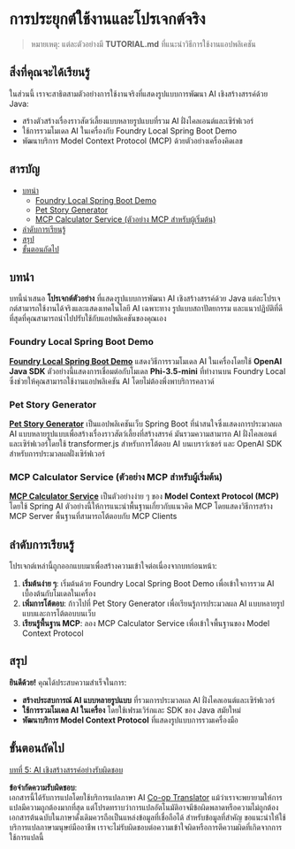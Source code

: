<!--
CO_OP_TRANSLATOR_METADATA:
{
  "original_hash": "da1b6d87b8a73306b29f9a1bdd681221",
  "translation_date": "2025-07-21T19:43:26+00:00",
  "source_file": "04-PracticalSamples/README.md",
  "language_code": "th"
}
-->
# การประยุกต์ใช้งานและโปรเจกต์จริง

> หมายเหตุ: แต่ละตัวอย่างมี **TUTORIAL.md** ที่แนะนำวิธีการใช้งานแอปพลิเคชัน

## สิ่งที่คุณจะได้เรียนรู้
ในส่วนนี้ เราจะสาธิตสามตัวอย่างการใช้งานจริงที่แสดงรูปแบบการพัฒนา AI เชิงสร้างสรรค์ด้วย Java:
- สร้างตัวสร้างเรื่องราวสัตว์เลี้ยงแบบหลายรูปแบบที่รวม AI ฝั่งไคลเอนต์และเซิร์ฟเวอร์
- ใช้การรวมโมเดล AI ในเครื่องกับ Foundry Local Spring Boot Demo
- พัฒนาบริการ Model Context Protocol (MCP) ด้วยตัวอย่างเครื่องคิดเลข

## สารบัญ

- [บทนำ](../../../04-PracticalSamples)
  - [Foundry Local Spring Boot Demo](../../../04-PracticalSamples)
  - [Pet Story Generator](../../../04-PracticalSamples)
  - [MCP Calculator Service (ตัวอย่าง MCP สำหรับผู้เริ่มต้น)](../../../04-PracticalSamples)
- [ลำดับการเรียนรู้](../../../04-PracticalSamples)
- [สรุป](../../../04-PracticalSamples)
- [ขั้นตอนถัดไป](../../../04-PracticalSamples)

## บทนำ

บทนี้นำเสนอ **โปรเจกต์ตัวอย่าง** ที่แสดงรูปแบบการพัฒนา AI เชิงสร้างสรรค์ด้วย Java แต่ละโปรเจกต์สามารถใช้งานได้จริงและแสดงเทคโนโลยี AI เฉพาะทาง รูปแบบสถาปัตยกรรม และแนวปฏิบัติที่ดีที่สุดที่คุณสามารถนำไปปรับใช้กับแอปพลิเคชันของคุณเอง

### Foundry Local Spring Boot Demo

**[Foundry Local Spring Boot Demo](foundrylocal/README.md)** แสดงวิธีการรวมโมเดล AI ในเครื่องโดยใช้ **OpenAI Java SDK** ตัวอย่างนี้แสดงการเชื่อมต่อกับโมเดล **Phi-3.5-mini** ที่ทำงานบน Foundry Local ซึ่งช่วยให้คุณสามารถใช้งานแอปพลิเคชัน AI โดยไม่ต้องพึ่งพาบริการคลาวด์

### Pet Story Generator

**[Pet Story Generator](petstory/README.md)** เป็นแอปพลิเคชันเว็บ Spring Boot ที่น่าสนใจซึ่งแสดงการประมวลผล AI แบบหลายรูปแบบเพื่อสร้างเรื่องราวสัตว์เลี้ยงที่สร้างสรรค์ มันรวมความสามารถ AI ฝั่งไคลเอนต์และเซิร์ฟเวอร์โดยใช้ transformer.js สำหรับการโต้ตอบ AI บนเบราว์เซอร์ และ OpenAI SDK สำหรับการประมวลผลฝั่งเซิร์ฟเวอร์

### MCP Calculator Service (ตัวอย่าง MCP สำหรับผู้เริ่มต้น)

**[MCP Calculator Service](mcp/calculator/README.md)** เป็นตัวอย่างง่าย ๆ ของ **Model Context Protocol (MCP)** โดยใช้ Spring AI ตัวอย่างนี้ให้การแนะนำพื้นฐานเกี่ยวกับแนวคิด MCP โดยแสดงวิธีการสร้าง MCP Server พื้นฐานที่สามารถโต้ตอบกับ MCP Clients

## ลำดับการเรียนรู้

โปรเจกต์เหล่านี้ถูกออกแบบมาเพื่อสร้างความเข้าใจต่อเนื่องจากบทก่อนหน้า:

1. **เริ่มต้นง่าย ๆ**: เริ่มต้นด้วย Foundry Local Spring Boot Demo เพื่อเข้าใจการรวม AI เบื้องต้นกับโมเดลในเครื่อง
2. **เพิ่มการโต้ตอบ**: ก้าวไปที่ Pet Story Generator เพื่อเรียนรู้การประมวลผล AI แบบหลายรูปแบบและการโต้ตอบบนเว็บ
3. **เรียนรู้พื้นฐาน MCP**: ลอง MCP Calculator Service เพื่อเข้าใจพื้นฐานของ Model Context Protocol

## สรุป

**ยินดีด้วย!** คุณได้ประสบความสำเร็จในการ:

- **สร้างประสบการณ์ AI แบบหลายรูปแบบ** ที่รวมการประมวลผล AI ฝั่งไคลเอนต์และเซิร์ฟเวอร์
- **ใช้การรวมโมเดล AI ในเครื่อง** โดยใช้เฟรมเวิร์กและ SDK ของ Java สมัยใหม่
- **พัฒนาบริการ Model Context Protocol** ที่แสดงรูปแบบการรวมเครื่องมือ

## ขั้นตอนถัดไป

[บทที่ 5: AI เชิงสร้างสรรค์อย่างรับผิดชอบ](../05-ResponsibleGenAI/README.md)

**ข้อจำกัดความรับผิดชอบ**:  
เอกสารนี้ได้รับการแปลโดยใช้บริการแปลภาษา AI [Co-op Translator](https://github.com/Azure/co-op-translator) แม้ว่าเราจะพยายามให้การแปลมีความถูกต้องมากที่สุด แต่โปรดทราบว่าการแปลอัตโนมัติอาจมีข้อผิดพลาดหรือความไม่ถูกต้อง เอกสารต้นฉบับในภาษาดั้งเดิมควรถือเป็นแหล่งข้อมูลที่เชื่อถือได้ สำหรับข้อมูลที่สำคัญ ขอแนะนำให้ใช้บริการแปลภาษามนุษย์มืออาชีพ เราจะไม่รับผิดชอบต่อความเข้าใจผิดหรือการตีความผิดที่เกิดจากการใช้การแปลนี้